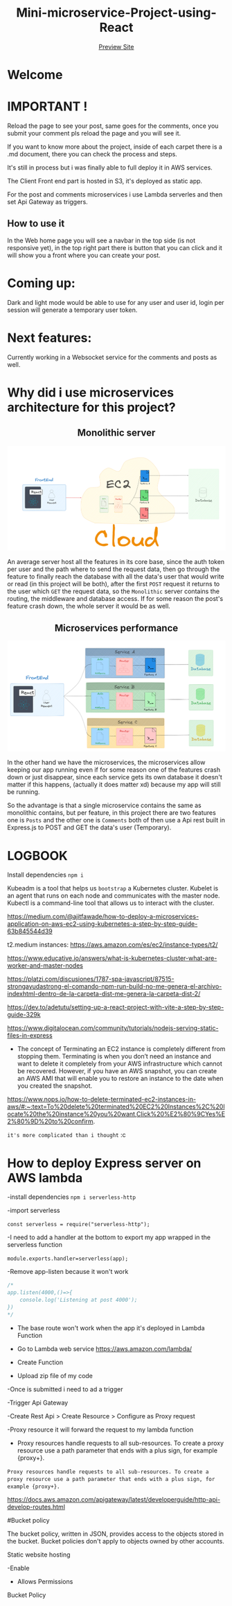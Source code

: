 <h1 align="center"> Mini-microservice-Project-using-React</h1>
<div align="center" >
 <a  href="https://d1deobiyy57tb2.cloudfront.net">
        Preview Site
    </a>
</div> 
<h1>Welcome</h1>

# IMPORTANT !

Reload the page to see your post, same goes for the comments, once you submit your comment pls reload the page and you will see it.

If you want to know more about the project, inside of each carpet there is a .md document, there you can check the process and steps.

It's still in process but i was finally able to full deploy it in AWS services.

The Client Front end part is hosted in S3, it's deployed as static app.

For the post and comments microservices i use Lambda serverles and then set Api Gateway as triggers.

<h2>How to use it</h2>

In the Web home page you will see a navbar in the top side (is not responsive yet), in the top right part there is button that you can click and it will show you a front where you can create your post.

# Coming up:

Dark and light mode would be able to use for any user and user id, login per session will generate a temporary user token.

# Next features:

Currently working in a Websocket service for the comments and posts as well.


# Why did i use microservices architecture for this project?

<div align="center" >
<h2> Monolithic server</h2>
<img src="./Monolithic server.PNG">
</div>

An average server host all the features in its core base, since the auth token per user and the path where to send the request data, then go through the feature to finally reach the database with all the data's user that would write or read (in this project will be both), after the first `POST` request it returns to the user which `GET` the request data, so the `Monolithic` server contains the routing, the middleware and database access. If for some reason the post's feature crash down, the whole server it would be as well.


<div align="center" >
<h2> Microservices performance</h2>
<img src="./Microservices.PNG">
</div>

In the other hand we have the microservices, the microservices allow keeping our app running even if for some reason one of the features crash down or just disappear, since each service gets its own database it doesn't matter if this happens, (actually it does matter xd) because my app will still be running.

So the advantage is that a single microservice contains the same as monolithic contains, but per feature, in this project there are two features one is `Posts` and the other one is `Comments` both of then use a Api rest built in Express.js to POST and GET the data's user (Temporary).

# LOGBOOK



Install dependencies
`npm i`


Kubeadm is a tool that helps us ``bootstrap`` a Kubernetes cluster. Kubelet is an agent that runs on each node and communicates with the master node. Kubectl is a command-line tool that allows us to interact with the cluster.



https://medium.com/@ajitfawade/how-to-deploy-a-microservices-application-on-aws-ec2-using-kubernetes-a-step-by-step-guide-63b845544d39

t2.medium instances:
https://aws.amazon.com/es/ec2/instance-types/t2/

https://www.educative.io/answers/what-is-kubernetes-cluster-what-are-worker-and-master-nodes

https://platzi.com/discusiones/1787-spa-javascript/87515-strongayudastrong-el-comando-npm-run-build-no-me-genera-el-archivo-indexhtml-dentro-de-la-carpeta-dist-me-genera-la-carpeta-dist-2/

https://dev.to/adetutu/setting-up-a-react-project-with-vite-a-step-by-step-guide-329k

https://www.digitalocean.com/community/tutorials/nodejs-serving-static-files-in-express


- The concept of Terminating an EC2 instance is completely different from stopping them. Terminating is when you don’t need an instance and want to delete it completely from your AWS infrastructure which cannot be recovered. However, if you have an AWS snapshot, you can create an AWS AMI that will enable you to restore an instance to the date when you created the snapshot.

https://www.nops.io/how-to-delete-terminated-ec2-instances-in-aws/#:~:text=To%20delete%20terminated%20EC2%20Instances%2C%20locate%20the%20instance%20you%20want,Click%20%E2%80%9CYes%E2%80%9D%20to%20confirm.

`it's more complicated than i thought` :c


# How to deploy Express server on AWS lambda

-install dependencies
`npm i serverless-http`

-import serverless

`const serverless = require("serverless-http");`

-I need to add a handler at the bottom to export  my app wrapped in the serverless function

`module.exports.handler=serverless(app);`

-Remove app-listen because it won't work

```js
/*
app.listen(4000,()=>{
    console.log('Listening at post 4000');
})
*/
```
- The base route won't work when the app it's deployed in Lambda Function

- Go to Lambda web service
https://aws.amazon.com/lambda/

- Create Function

- Upload zip file of my code

-Once is submitted i need to ad a trigger

-Trigger Api Gateway

-Create Rest Api > Create Resource > Configure as Proxy request

-Proxy resource it will forward the request to my lambda function

- Proxy resources handle requests to all sub-resources. To create a proxy resource use a path parameter that ends with a plus sign, for example {proxy+}.

`Proxy resources handle requests to all sub-resources. To create a proxy resource use a path parameter that ends with a plus sign, for example {proxy+}.`

https://docs.aws.amazon.com/apigateway/latest/developerguide/http-api-develop-routes.html

#Bucket policy

The bucket policy, written in JSON, provides access to the objects stored in the bucket. Bucket policies don't apply to objects owned by other accounts.


Static website hosting

-Enable


- Allows Permissions

Bucket Policy

